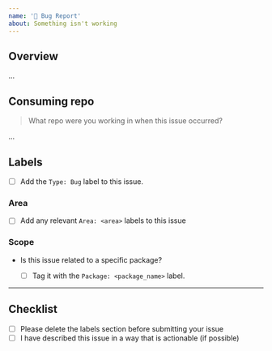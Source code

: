 ```yaml
---
name: '🐛 Bug Report'
about: Something isn't working
---
```


## Overview

...

## Consuming repo

> What repo were you working in when this issue occurred?

...

## Labels

- [ ] Add the `Type: Bug` label to this issue.

### Area

- [ ] Add any relevant `Area: <area>` labels to this issue

### Scope

- Is this issue related to a specific package?

  - [ ] Tag it with the `Package: <package_name>` label.

---

## Checklist

- [ ] Please delete the labels section before submitting your issue
- [ ] I have described this issue in a way that is actionable (if possible)